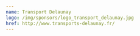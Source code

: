 ```yaml
---
name: Transport Delaunay
logo: /img/sponsors/logo_transport_delaunay.jpg
href: http://www.transports-delaunay.fr/
---
```

